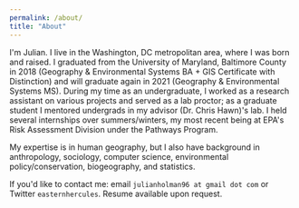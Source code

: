```yaml
---
permalink: /about/
title: "About"
---
```


I'm Julian. I live in the Washington, DC metropolitan area, where I was born and raised. I graduated from the University of Maryland, Baltimore County in 2018 (Geography & Environmental Systems BA + GIS Certificate with Distinction) and will graduate again in 2021 (Geography & Environmental Systems MS). During my time as an undergraduate, I worked as a research assistant on various projects and served as a lab proctor; as a graduate student I mentored undergrads in my advisor (Dr. Chris Hawn)'s lab. I held several internships over summers/winters, my most recent being at EPA's Risk Assessment Division under the Pathways Program.

My expertise is in human geography, but I also have background in anthropology, sociology, computer science, environmental policy/conservation, biogeography, and statistics.

If you'd like to contact me: email `julianholman96 at gmail dot com` or Twitter `easternhercules`. Resume available upon request.
